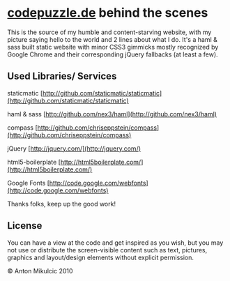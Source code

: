 # [codepuzzle.de](http://codepuzzle.de) behind the scenes

This is the source of my humble and content-starving website, with my picture saying hello to the world and 2 lines about what I do. It's a haml & sass built static website with minor CSS3 gimmicks mostly recognized by Google Chrome and their corresponding jQuery fallbacks (at least a few).

## Used Libraries/ Services

staticmatic       [http://github.com/staticmatic/staticmatic](http://github.com/staticmatic/staticmatic)

haml & sass       [http://github.com/nex3/haml](http://github.com/nex3/haml)

compass           [http://github.com/chriseppstein/compass](http://github.com/chriseppstein/compass)

jQuery            [http://jquery.com/](http://jquery.com/)

html5-boilerplate [http://html5boilerplate.com/](http://html5boilerplate.com/)

Google Fonts      [http://code.google.com/webfonts](http://code.google.com/webfonts)

Thanks folks, keep up the good work!

## License

You can have a view at the code and get inspired as you wish, but you may not use or distribute the screen-visible content such as text, pictures, graphics and layout/design elements without explicit permission.

© Anton Mikulcic 2010
